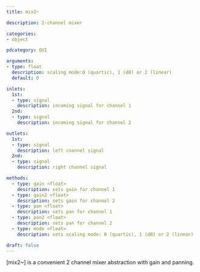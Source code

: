 ```yaml
---
title: mix2~

description: 2-channel mixer

categories:
- object

pdcategory: GUI

arguments:
- type: float
  description: scaling mode:0 (quartic), 1 (dB) or 2 (linear)
  default: 0

inlets:
  1st:
  - type: signal
    description: incoming signal for channel 1
  2nd:
  - type: signal
    description: incoming signal for channel 2

outlets:
  1st:
  - type: signal
    description: left cnannel signal
  2nd:
  - type: signal
    description: right channel signal

methods:
  - type: gain <float>
    description: sets gain for channel 1
  - type: gain2 <float>
    description: sets gain for channel 2
  - type: pan <float>
    description: sets pan for channel 1
  - type: pan2 <float>
    description: sets pan for channel 2
  - type: mode <float>
    description: sets scaling mode: 0 (quartic), 1 (dB) or 2 (linear)

draft: false
---
```


[mix2~] is a convenient 2 channel mixer abstraction with gain and panning.
